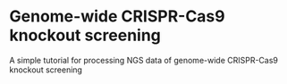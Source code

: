 # Genome-wide CRISPR-Cas9 knockout screening
A simple tutorial for processing NGS data of genome-wide CRISPR-Cas9 knockout screening

